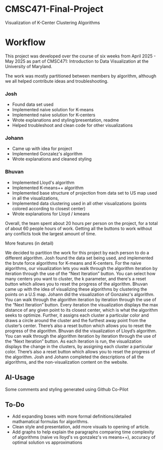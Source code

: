 # CMSC471-Final-Project
Visualization of K-Center Clustering Algorithms


# Workflow
This project was developed over the course of six weeks from April 2025 - May 2025 as part 
of CMSC471: Introduction to Data Visualization at the University of Maryland. 

The work was mostly partitioned between members by algorithm, although we all helped contribute ideas and troubleshooting.

### Josh
- Found data set used
- Implemented naive solution for K-means
- Implemented naive solution for K-centers
- Wrote explanations and styling/presentation, readme
- Helped troubleshoot and clean code for other visualizations

### Johann
- Came up with idea for project
- Implemented Gonzalez's algorithm
- Wrote explanations and cleaned styling


### Bhuvan
- Implemented Lloyd's algorithm
- Implemented K-means++ algorithm
- Implemented base structure of projection from data set to US map used in all the visualizations, 
- Implemented data clustering used in all other visualizations (points colored according to closest center)
- Wrote explanations for Lloyd / kmeans

Overall, the team spent about 20 hours per person on the project, for a total of about 60 people hours of work. Getting all the buttons to work without any conflicts took the largest amount of time. 

More features (in detail) 

We decided to partition the work for this project by each person to do a different algorithm. Josh found the data set being used, and implemented the brute force algorithms for K-means and K-centers. For the naive algorithms, our visualization lets you walk through the algorithm iteration by iteration through the use of the “Next Iteration”  button. You can select how many centers you want to cluster, the k parameter, and there's a reset button which allows you to reset the progress of the algorithm. Bhuvan came up with the idea of visualizing these algorithms by clustering the points on a U.S map. Johann did the visualization of Gonzalez's algorithm. You can walk through the algorithm iteration by iteration through the use of the “Next Iteration” button. Every iteration the visualization displays the max distance of  any given point to its closest center, which is what the algorithm seeks to optimize. Further, it assigns each cluster a particular color and draws a circle around the cluster and the furthest away point from the cluster’s center. There’s also a reset button which allows you to reset the progress of the algorithm. Bhuvan did the visualization of Lloyd’s algorithm.  You can walk through the algorithm iteration by iteration through the use of the “Next Iteration” button. As each iteration is run, the visualization displays the change in the clusters, by assigning each cluster a particular color. There’s also a reset button which allows you to reset the progress of the algorithm. Josh and Johann completed the descriptions of all the algorithms, and the non-visualization content on the website. 


## AI-Usage
Some comments and styling generated using Github Co-Pilot

## To-Do
- Add expanding boxes with more formal definitions/detailed mathamatical formulas for algorithms.
- Clean style and presentation, add more visuals to opening of article.
- Add graphs to help explain the paragraphs comparing time complexity of algorithms (naive vs lloyd's vs gonzalez's vs means++), accuracy of optimal solution vs approximations